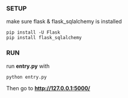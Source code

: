 ### SETUP
make sure flask & flask_sqlalchemy is installed
```
pip install -U Flask
pip install flask_sqlalchemy
```

### RUN
run **entry.py** with
```
python entry.py
```
Then go to **http://127.0.0.1:5000/**
